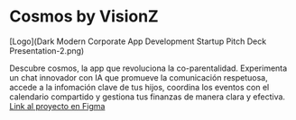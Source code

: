 # Cosmos by VisionZ 
[Logo](Dark Modern Corporate App Development Startup Pitch Deck Presentation-2.png)

Descubre cosmos, la app que revoluciona la co-parentalidad. Experimenta un chat innovador con IA que promueve la comunicación respetuosa, accede a la infomación clave de tus hijos, coordina los eventos con el calendario compartido y gestiona tus finanzas de manera clara y efectiva.
[Link al proyecto en Figma](https://www.figma.com/file/IoyiQbytggevNMSM07WXgb/SOCIAL-HACK?type=design&mode=design&t=oQrc9c5GcAIx6she-1)
